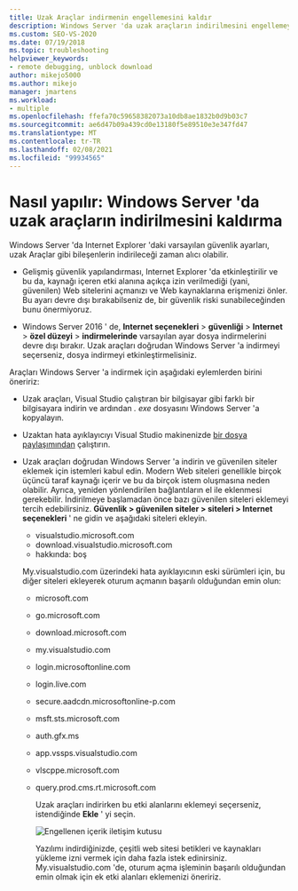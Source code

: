 ```yaml
---
title: Uzak Araçlar indirmenin engellemesini kaldır
description: Windows Server 'da uzak araçların indirilmesini engellemeyi kaldır ve bu, varsayılan IE güvenlik ayarları nedeniyle zaman alıcı olabilir.
ms.custom: SEO-VS-2020
ms.date: 07/19/2018
ms.topic: troubleshooting
helpviewer_keywords:
- remote debugging, unblock download
author: mikejo5000
ms.author: mikejo
manager: jmartens
ms.workload:
- multiple
ms.openlocfilehash: ffefa70c59658382073a10db8ae1832b0d9b03c7
ms.sourcegitcommit: ae6d47b09a439cd0e13180f5e89510e3e347fd47
ms.translationtype: MT
ms.contentlocale: tr-TR
ms.lasthandoff: 02/08/2021
ms.locfileid: "99934565"
---
```

# <a name="how-to-unblock-the-download-of-the-remote-tools-on-windows-server"></a>Nasıl yapılır: Windows Server 'da uzak araçların indirilmesini kaldırma

Windows Server 'da Internet Explorer 'daki varsayılan güvenlik ayarları, uzak Araçlar gibi bileşenlerin indirileceği zaman alıcı olabilir.

* Gelişmiş güvenlik yapılandırması, Internet Explorer 'da etkinleştirilir ve bu da, kaynağı içeren etki alanına açıkça izin verilmediği (yani, güvenilen) Web sitelerini açmanızı ve Web kaynaklarına erişmenizi önler. Bu ayarı devre dışı bırakabilseniz de, bir güvenlik riski sunabileceğinden bunu önermiyoruz.

* Windows Server 2016 ' de, **Internet seçenekleri**  >  **güvenliği**  >  **Internet**  >  **özel düzeyi**  >  **indirmelerinde** varsayılan ayar dosya indirmelerini devre dışı bırakır. Uzak araçları doğrudan Windows Server 'a indirmeyi seçerseniz, dosya indirmeyi etkinleştirmelisiniz.

Araçları Windows Server 'a indirmek için aşağıdaki eylemlerden birini öneririz:

* Uzak araçları, Visual Studio çalıştıran bir bilgisayar gibi farklı bir bilgisayara indirin ve ardından *. exe* dosyasını Windows Server 'a kopyalayın.

* Uzaktan hata ayıklayıcıyı Visual Studio makinenizde [bir dosya paylaşımından](../debugger/remote-debugging.md#fileshare_msvsmon) çalıştırın.

* Uzak araçları doğrudan Windows Server 'a indirin ve güvenilen siteler eklemek için istemleri kabul edin. Modern Web siteleri genellikle birçok üçüncü taraf kaynağı içerir ve bu da birçok istem oluşmasına neden olabilir. Ayrıca, yeniden yönlendirilen bağlantıların el ile eklenmesi gerekebilir. İndirilmeye başlamadan önce bazı güvenilen siteleri eklemeyi tercih edebilirsiniz. **Güvenlik > güvenilen siteler > siteleri > Internet seçenekleri** ' ne gidin ve aşağıdaki siteleri ekleyin.

  * visualstudio.microsoft.com
  * download.visualstudio.microsoft.com
  * hakkında: boş

  My.visualstudio.com üzerindeki hata ayıklayıcının eski sürümleri için, bu diğer siteleri ekleyerek oturum açmanın başarılı olduğundan emin olun:

  * microsoft.com
  * go.microsoft.com
  * download.microsoft.com
  * my.visualstudio.com
  * login.microsoftonline.com
  * login.live.com
  * secure.aadcdn.microsoftonline-p.com
  * msft.sts.microsoft.com
  * auth.gfx.ms
  * app.vssps.visualstudio.com
  * vlscppe.microsoft.com
  * query.prod.cms.rt.microsoft.com

    Uzak araçları indirirken bu etki alanlarını eklemeyi seçerseniz, istendiğinde **Ekle** ' yi seçin.

    ![Engellenen içerik iletişim kutusu](../debugger/media/remotedbg-blocked-content.png)

    Yazılımı indirdiğinizde, çeşitli web sitesi betikleri ve kaynakları yükleme izni vermek için daha fazla istek edinirsiniz. My.visualstudio.com 'de, oturum açma işleminin başarılı olduğundan emin olmak için ek etki alanları eklemenizi öneririz.